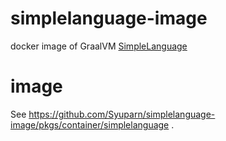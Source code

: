 # simplelanguage-image
docker image of GraalVM [SimpleLanguage](https://www.graalvm.org/graalvm-as-a-platform/implement-language/)

# image

See https://github.com/Syuparn/simplelanguage-image/pkgs/container/simplelanguage .
